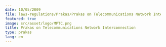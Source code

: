 ```yaml
---
date: 10/05/2009
file: laws-regulations/Prakas/Prakas on Telecommunications Network Interconnection.pdf
featured: true
image: src/asset/logo/MPTC.png
title: Prakas on Telecommunications Network Interconnection
type: prakas
lang: en
---
```

